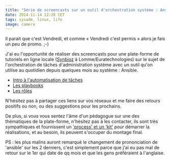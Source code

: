 ```yaml
---
title: "Série de screencasts sur un outil d'orchestration système : Ansible"
date: 2014-11-14 12:28 CET
tags: sysadm, linux, life
image: camera
---
```

Il parait que c'est Vendredi, et comme « Vendredi c'est permis »  alors je fais un peu de promo. ;-)

J'ai eu l'opportunité de réaliser des screencasts pour une plate-forme de tutoriels en ligne locale ([Synbioz](https://synbioz.com) à Lomme/Euratechnologies) sur le sujet de l'orchestration de tâches d'administration système avec un outil qu'on utilise au quotidien depuis quelques mois au système : Ansible.

* [Intro à l'automatisation de tâches](https://hackademy.io/tutoriel-videos/ansible-automatiser-gestion-serveur-partie-1)
* [Les playbooks](https://hackademy.io/tutoriel-videos/ansible-decouverte-playbook)
* [Les rôles](https://hackademy.io/tutoriel-videos/roles-ansible)

N'hésitez pas à partager ces liens sur vos réseaux et me faire des retours positifs ou non, ou des suggestions pour les prochains.

De plus, si vous vous sentez l'âme d'un pédagogue sur une des thématiques de la plate-forme, n'hésitez pas à les contacter, ils sont très sympathiques et fournissent un ['process' et un 'kit'][kit] pour démarrer la réalisations, et au besoin, ils peuvent s'occuper du montage final.

PS : les plus malins auront remarqué le changement de prononciation de 'ansible' sur les 2 derniers, c'est simplement parce que j'ai eu pas mal de retour sur le 1er qui date de qq mois et que les gens préféraient à l'anglaise.

[kit]: https://github.com/hackademy-io/screencasts-production
